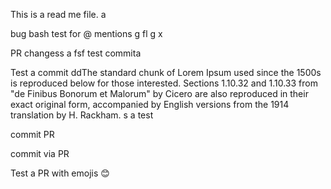 This is a read me file.
a

bug bash test for @ mentions
g
fl
g
x


PR changess
a
fsf
test commita

Test a commit ddThe standard chunk of Lorem Ipsum used since the 1500s is reproduced below for those interested. Sections 1.10.32 and 1.10.33 from "de Finibus Bonorum et Malorum" by Cicero are also reproduced in their exact original form, accompanied by English versions from the 1914 translation by H. Rackham.
s
a
test

commit PR

commit via PR

Test a PR with emojis 😊
